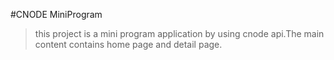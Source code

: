 #CNODE MiniProgram
> this project is a mini program application by using cnode api.The main content contains
> home page and detail page.